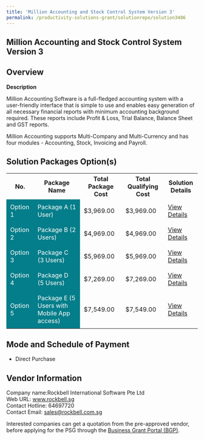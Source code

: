```yaml
---
title: 'Million Accounting and Stock Control System Version 3'
permalink: /productivity-solutions-grant/solutionrepo/solution3486
---
```


## Million Accounting and Stock Control System Version 3

## Overview

**Description**

Million Accounting Software is a full-fledged accounting system with a user-friendly interface that is simple to use and enables easy generation of all necessary financial reports with minimum accounting background required. These reports include Profit & Loss, Trial Balance, Balance Sheet and GST reports.

Million Accounting supports Multi-Company and Multi-Currency and has four modules - Accounting, Stock, Invoicing and Payroll.

## Solution Packages Option(s)

<table>
<tr>
<th><b>No.</b></th>
<th><b>Package Name</b></th>
<th><b>Total Package Cost</b></th>
<th><b>Total Qualifying Cost</b></th>
<th><b>Solution Details</b></th>
</tr>
<tr>
<td style='padding: 10px; background-color: #037E8A; color: #FFFFFF;'>Option 1</td>
<td style='padding: 10px; background-color: #037E8A; color: #FFFFFF;'>Package A (1 User)</td>
<td style='padding: 10px;'>$3,969.00</td>
<td style='padding: 10px;'>$3,969.00</td>
<td style='padding: 10px;'><a href='/images/psg/Rockbell_International_Desensitised_Annex_3_Part_1.pdf' target='_blank'>View Details</a></td>
</tr>
<tr>
<td style='padding: 10px; background-color: #037E8A; color: #FFFFFF;'>Option 2</td>
<td style='padding: 10px; background-color: #037E8A; color: #FFFFFF;'>Package B (2 Users)</td>
<td style='padding: 10px;'>$4,969.00</td>
<td style='padding: 10px;'>$4,969.00</td>
<td style='padding: 10px;'><a href='/images/psg/Rockbell_International_Desensitised_Annex_3_Part_2.pdf' target='_blank'>View Details</a></td>
</tr>
<tr>
<td style='padding: 10px; background-color: #037E8A; color: #FFFFFF;'>Option 3</td>
<td style='padding: 10px; background-color: #037E8A; color: #FFFFFF;'>Package C (3 Users)</td>
<td style='padding: 10px;'>$5,969.00</td>
<td style='padding: 10px;'>$5,969.00</td>
<td style='padding: 10px;'><a href='/images/psg/Rockbell_International_Desensitised_Annex_3_Part_3.pdf' target='_blank'>View Details</a></td>
</tr>
<tr>
<td style='padding: 10px; background-color: #037E8A; color: #FFFFFF;'>Option 4</td>
<td style='padding: 10px; background-color: #037E8A; color: #FFFFFF;'>Package D (5 Users)</td>
<td style='padding: 10px;'>$7,269.00</td>
<td style='padding: 10px;'>$7,269.00</td>
<td style='padding: 10px;'><a href='/images/psg/Rockbell_International_Desensitised_Annex_3_Part_4.pdf' target='_blank'>View Details</a></td>
</tr>
<tr>
<td style='padding: 10px; background-color: #037E8A; color: #FFFFFF;'>Option 5</td>
<td style='padding: 10px; background-color: #037E8A; color: #FFFFFF;'>Package E (5 Users with Mobile App access)</td>
<td style='padding: 10px;'>$7,549.00</td>
<td style='padding: 10px;'>$7,549.00</td>
<td style='padding: 10px;'><a href='/images/psg/Rockbell_International_Desensitised_Annex_3_Part_5.pdf' target='_blank'>View Details</a></td>
</tr>
</table>

## Mode and Schedule of Payment

 - Direct Purchase

## Vendor Information

 Company name:Rockbell International Software Pte Ltd<br>Web URL: www.rockbell.sg <br>Contact Hotline: 64697720 <br>Contact Email: sales@rockbell.com.sg 

Interested companies can get a quotation from the pre-approved vendor, before applying for the PSG through the <a href='https://www.businessgrants.gov.sg/' target='_blank' rel='noopener'>Business Grant Portal (BGP)</a>.

<script src="/jquery/resize-tables.js"></script>
